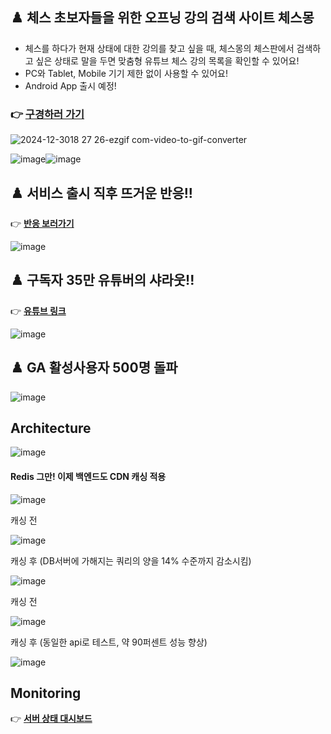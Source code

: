 ## ♟️ 체스 초보자들을 위한 오프닝 강의 검색 사이트 체스몽
- 체스를 하다가 현재 상태에 대한 강의를 찾고 싶을 때, 체스몽의 체스판에서 검색하고 싶은 상태로 말을 두면 맞춤형 유튜브 체스 강의 목록을 확인할 수 있어요!
- PC와 Tablet, Mobile 기기 제한 없이 사용할 수 있어요!
- Android App 출시 예정!

### 👉 [**구경하러 가기**](https://chessmong.com/)

![2024-12-3018 27 26-ezgif com-video-to-gif-converter](https://github.com/user-attachments/assets/05719023-1d44-4781-83ee-f1bb03259115)

![image](https://github.com/user-attachments/assets/8edf2af4-b3be-44ce-b200-cb78afa46e99)![image](https://github.com/user-attachments/assets/a11b1691-b8e5-416e-81f7-5e850263b913)

## ♟️ 서비스 출시 직후 뜨거운 반응!!

👉 [**반응 보러가기**](https://gall.dcinside.com/mgallery/board/view/?id=chess&no=195623&exception_mode=notice&page=1)

![image](https://github.com/user-attachments/assets/1d2b7330-d3d0-42a4-8307-5f8ec3af6997)

## ♟️ 구독자 35만 유튜버의 샤라웃!!

👉 [**유튜브 링크**](https://www.youtube.com/channel/UCFE9BolPlT2qtVFmJa9Y6gA/community?lb=UgkxFKxgJSwjFlqmPTEFhmWXKct7X-ql3teH)

![image](https://github.com/user-attachments/assets/8dbaaebc-3208-4386-8324-c28c205d5863)


## ♟️ GA 활성사용자 500명 돌파

![image](https://github.com/user-attachments/assets/bb8d2451-c9fb-4229-acd2-fb8ef20a8053)


## Architecture

![image](https://github.com/user-attachments/assets/841a62bc-fce8-405f-95d5-50996c89af0d)

#### Redis 그만! 이제 백엔드도 CDN 캐싱 적용

![image](https://github.com/user-attachments/assets/df66cd42-0636-40f2-ad89-846cd16cc683)

캐싱 전

![image](https://github.com/user-attachments/assets/d8d391a4-e4fa-4c11-a41e-36fd8c7105ad)

캐싱 후 (DB서버에 가해지는 쿼리의 양을 14% 수준까지 감소시킴)

![image](https://github.com/user-attachments/assets/239fff12-35da-4fcd-b9bc-47653916f6e8)

캐싱 전

![image](https://github.com/user-attachments/assets/24e3086f-1900-4717-88f0-3bdc1fe2e1d8)

캐싱 후 (동일한 api로 테스트, 약 90퍼센트 성능 향상)

![image](https://github.com/user-attachments/assets/23e1fd6b-308f-4c45-97c3-6bd8a757cb13)


## Monitoring

👉 [**서버 상태 대시보드**](https://cloudwatch.amazonaws.com/dashboard.html?dashboard=chessmong-server&context=eyJSIjoidXMtZWFzdC0xIiwiRCI6ImN3LWRiLTY3NjIwNjk0MjczNyIsIlUiOiJ1cy1lYXN0LTFfbVhtcFVyZ1haIiwiQyI6IjYwamoybXV2Y2I3dWdrNnZxZ2lkZ3FqZ3JsIiwiSSI6InVzLWVhc3QtMTphMDQ1Mzk2OC0wNjUxLTRkZDQtOGE3Ni0xNTY5ZDBiMDU1MzUiLCJNIjoiUHVibGljIn0=)
